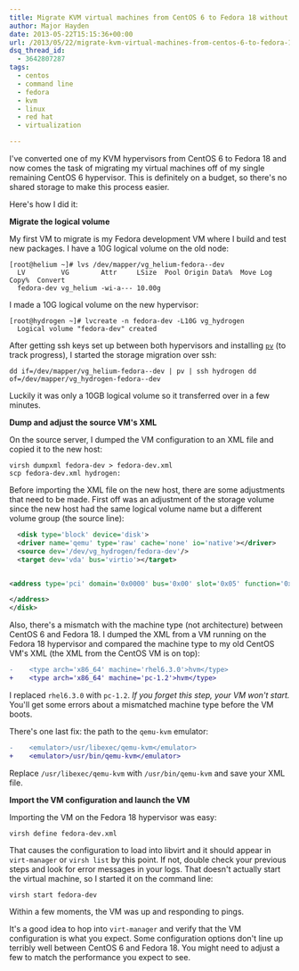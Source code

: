 ```yaml
---
title: Migrate KVM virtual machines from CentOS 6 to Fedora 18 without the luxury of shared storage
author: Major Hayden
date: 2013-05-22T15:15:36+00:00
url: /2013/05/22/migrate-kvm-virtual-machines-from-centos-6-to-fedora-18-without-the-luxury-of-shared-storage/
dsq_thread_id:
  - 3642807287
tags:
  - centos
  - command line
  - fedora
  - kvm
  - linux
  - red hat
  - virtualization

---
```

I've converted one of my KVM hypervisors from CentOS 6 to Fedora 18 and now comes the task of migrating my virtual machines off of my single remaining CentOS 6 hypervisor. This is definitely on a budget, so there's no shared storage to make this process easier.

Here's how I did it:

**Migrate the logical volume**

My first VM to migrate is my Fedora development VM where I build and test new packages. I have a 10G logical volume on the old node:

```
[root@helium ~]# lvs /dev/mapper/vg_helium-fedora--dev
  LV         VG        Attr     LSize  Pool Origin Data%  Move Log Copy%  Convert
  fedora-dev vg_helium -wi-a--- 10.00g
```

I made a 10G logical volume on the new hypervisor:

```
[root@hydrogen ~]# lvcreate -n fedora-dev -L10G vg_hydrogen
  Logical volume "fedora-dev" created
```

After getting ssh keys set up between both hypervisors and installing [`pv`][1] (to track progress), I started the storage migration over ssh:

```
dd if=/dev/mapper/vg_helium-fedora--dev | pv | ssh hydrogen dd of=/dev/mapper/vg_hydrogen-fedora--dev
```

Luckily it was only a 10GB logical volume so it transferred over in a few minutes.

**Dump and adjust the source VM's XML**

On the source server, I dumped the VM configuration to an XML file and copied it to the new host:

```
virsh dumpxml fedora-dev > fedora-dev.xml
scp fedora-dev.xml hydrogen:
```

Before importing the XML file on the new host, there are some adjustments that need to be made. First off was an adjustment of the storage volume since the new host had the same logical volume name but a different volume group (the source line):

```xml
  <disk type='block' device='disk'>
  <driver name='qemu' type='raw' cache='none' io='native'></driver>
  <source dev='/dev/vg_hydrogen/fedora-dev'/>
  <target dev='vda' bus='virtio'></target>


<address type='pci' domain='0x0000' bus='0x00' slot='0x05' function='0x0'>

</address>
</disk>
```

Also, there's a mismatch with the machine type (not architecture) between CentOS 6 and Fedora 18. I dumped the XML from a VM running on the Fedora 18 hypervisor and compared the machine type to my old CentOS VM's XML (the XML from the CentOS VM is on top):

```diff
-    <type arch='x86_64' machine='rhel6.3.0'>hvm</type>
+    <type arch='x86_64' machine='pc-1.2'>hvm</type>
```

I replaced `rhel6.3.0` with `pc-1.2`. _If you forget this step, your VM won't start._ You'll get some errors about a mismatched machine type before the VM boots.

There's one last fix: the path to the `qemu-kvm` emulator:

```diff
-    <emulator>/usr/libexec/qemu-kvm</emulator>
+    <emulator>/usr/bin/qemu-kvm</emulator>
```

Replace `/usr/libexec/qemu-kvm` with `/usr/bin/qemu-kvm` and save your XML file.

**Import the VM configuration and launch the VM**

Importing the VM on the Fedora 18 hypervisor was easy:

```
virsh define fedora-dev.xml
```

That causes the configuration to load into libvirt and it should appear in `virt-manager` or `virsh list` by this point. If not, double check your previous steps and look for error messages in your logs. That doesn't actually start the virtual machine, so I started it on the command line:

```
virsh start fedora-dev
```

Within a few moments, the VM was up and responding to pings.

It's a good idea to hop into `virt-manager` and verify that the VM configuration is what you expect. Some configuration options don't line up terribly well between CentOS 6 and Fedora 18. You might need to adjust a few to match the performance you expect to see.

 [1]: http://linux.die.net/man/1/pv

